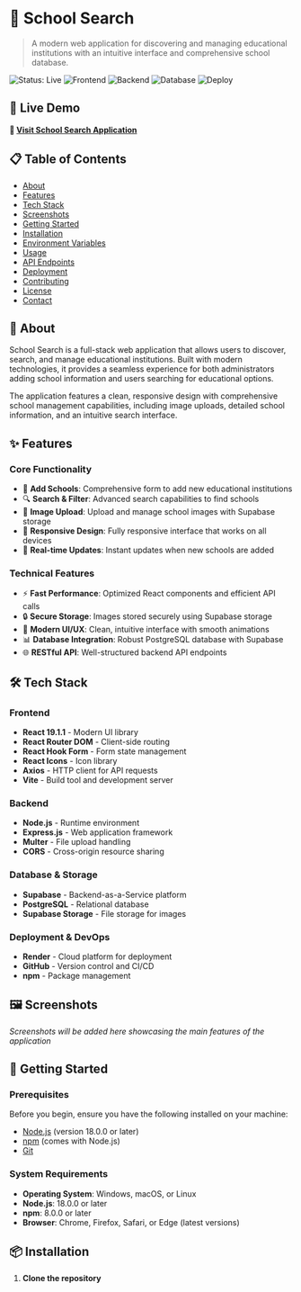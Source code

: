 # 🏫 School Search

> A modern web application for discovering and managing educational institutions with an intuitive interface and comprehensive school database.

![Status: Live](https://img.shields.io/badge/Status-Live-brightgreen)
![Frontend](https://img.shields.io/badge/Frontend-React-61DAFB?logo=react)
![Backend](https://img.shields.io/badge/Backend-Node.js-339933?logo=node.js)
![Database](https://img.shields.io/badge/Database-Supabase-3ECF8E?logo=supabase)
![Deploy](https://img.shields.io/badge/Deployed%20on-Render-46E3B7)

## 🌟 Live Demo

**🔗 [Visit School Search Application](https://schoolsearch-kqy9.onrender.com/)**

## 📋 Table of Contents

- [About](#about)
- [Features](#features)
- [Tech Stack](#tech-stack)
- [Screenshots](#screenshots)
- [Getting Started](#getting-started)
- [Installation](#installation)
- [Environment Variables](#environment-variables)
- [Usage](#usage)
- [API Endpoints](#api-endpoints)
- [Deployment](#deployment)
- [Contributing](#contributing)
- [License](#license)
- [Contact](#contact)

## 🎯 About

School Search is a full-stack web application that allows users to discover, search, and manage educational institutions. Built with modern technologies, it provides a seamless experience for both administrators adding school information and users searching for educational options.

The application features a clean, responsive design with comprehensive school management capabilities, including image uploads, detailed school information, and an intuitive search interface.

## ✨ Features

### Core Functionality
- 🏫 **Add Schools**: Comprehensive form to add new educational institutions
- 🔍 **Search & Filter**: Advanced search capabilities to find schools
- 📸 **Image Upload**: Upload and manage school images with Supabase storage
- 📱 **Responsive Design**: Fully responsive interface that works on all devices
- 🚀 **Real-time Updates**: Instant updates when new schools are added

### Technical Features
- ⚡ **Fast Performance**: Optimized React components and efficient API calls
- 🔒 **Secure Storage**: Images stored securely using Supabase storage
- 🎨 **Modern UI/UX**: Clean, intuitive interface with smooth animations
- 📊 **Database Integration**: Robust PostgreSQL database with Supabase
- 🌐 **RESTful API**: Well-structured backend API endpoints

## 🛠️ Tech Stack

### Frontend
- **React 19.1.1** - Modern UI library
- **React Router DOM** - Client-side routing
- **React Hook Form** - Form state management
- **React Icons** - Icon library
- **Axios** - HTTP client for API requests
- **Vite** - Build tool and development server

### Backend
- **Node.js** - Runtime environment
- **Express.js** - Web application framework
- **Multer** - File upload handling
- **CORS** - Cross-origin resource sharing

### Database & Storage
- **Supabase** - Backend-as-a-Service platform
- **PostgreSQL** - Relational database
- **Supabase Storage** - File storage for images

### Deployment & DevOps
- **Render** - Cloud platform for deployment
- **GitHub** - Version control and CI/CD
- **npm** - Package management

## 🖼️ Screenshots

*Screenshots will be added here showcasing the main features of the application*

## 🚀 Getting Started

### Prerequisites

Before you begin, ensure you have the following installed on your machine:

- [Node.js](https://nodejs.org/) (version 18.0.0 or later)
- [npm](https://www.npmjs.com/) (comes with Node.js)
- [Git](https://git-scm.com/)

### System Requirements

- **Operating System**: Windows, macOS, or Linux
- **Node.js**: 18.0.0 or later
- **npm**: 8.0.0 or later
- **Browser**: Chrome, Firefox, Safari, or Edge (latest versions)

## 📦 Installation

1. **Clone the repository**

